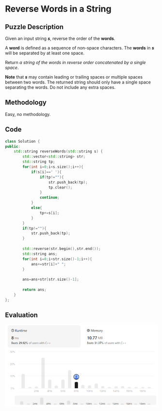 # Reverse Words in a String
## Puzzle Description
Given an input string ***s***, reverse the order of the **words**.

A **word** is defined as a sequence of non-space characters. The **words** in ***s*** will be separated by at least one space.

Return *a string of the words in reverse order concatenated by a single space*.

**Note** that ***s*** may contain leading or trailing spaces or multiple spaces between two words. The returned string should only have a single space separating the words. Do not include any extra spaces.

## Methodology
Easy, no methodology.


## Code
```cpp
class Solution {
public:
    std::string reverseWords(std::string s) {
        std::vector<std::string> str;
        std::string tp;
        for(int i=0;i<s.size();i++){
            if(s[i]==' '){
                if(tp!=""){
                    str.push_back(tp);
                    tp.clear();
                }
                continue;
            }
            else{
                tp+=s[i];
            }
        }
        if(tp!=""){
            str.push_back(tp);
        }

        std::reverse(str.begin(),str.end());
        std::string ans;
        for(int i=0;i<str.size()-1;i++){
            ans+=str[i]+" ";
        }
        
        ans=ans+str[str.size()-1];

        return ans;
    }
};
```

## Evaluation
![img](./4_Reverse%20Words%20in%20a%20String.png)